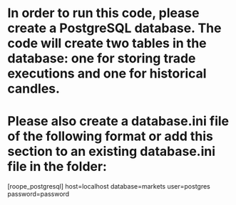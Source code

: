 # In order to run this code, please create a PostgreSQL database. The code will create two tables in the database: one for storing trade executions and  one for historical candles.

# Please also create a database.ini file of the following format or add this section to an existing database.ini file in the folder:
[roope_postgresql]
host=localhost
database=markets
user=postgres
password=password
